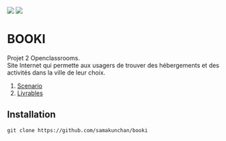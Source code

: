 [![](https://img.shields.io/badge/Plateform-Openclassroom-7451eb)](https://openclassrooms.com)
[![](https://img.shields.io/badge/Projet-Projet_2-blue)]()
# BOOKI

Projet 2 Openclassrooms. <br>
Site Internet qui permette aux usagers de trouver des hébergements et des activités dans la ville de leur choix.

1. [Scenario](./SCENARIO.md)
1. [Livrables](./LIVRABLES.md)

## Installation

    git clone https://github.com/samakunchan/booki
